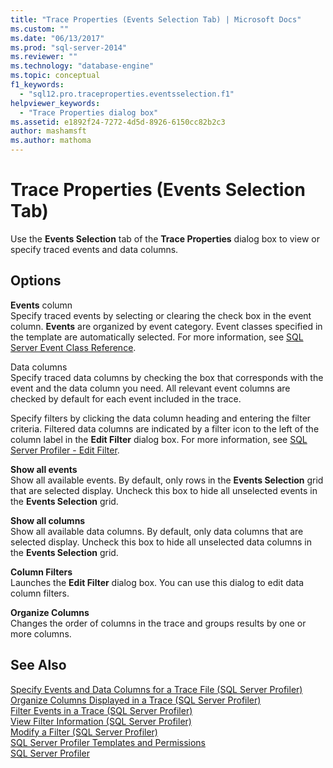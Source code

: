 ```yaml
---
title: "Trace Properties (Events Selection Tab) | Microsoft Docs"
ms.custom: ""
ms.date: "06/13/2017"
ms.prod: "sql-server-2014"
ms.reviewer: ""
ms.technology: "database-engine"
ms.topic: conceptual
f1_keywords: 
  - "sql12.pro.traceproperties.eventsselection.f1"
helpviewer_keywords: 
  - "Trace Properties dialog box"
ms.assetid: e1892f24-7272-4d5d-8926-6150cc82b2c3
author: mashamsft
ms.author: mathoma
---
```

# Trace Properties (Events Selection Tab)
  Use the **Events Selection** tab of the **Trace Properties** dialog box to view or specify traced events and data columns.  
  
## Options  
 **Events** column  
 Specify traced events by selecting or clearing the check box in the event column. **Events** are organized by event category. Event classes specified in the template are automatically selected. For more information, see [SQL Server Event Class Reference](../relational-databases/event-classes/sql-server-event-class-reference.md).  
  
 Data columns  
 Specify traced data columns by checking the box that corresponds with the event and the data column you need. All relevant event columns are checked by default for each event included in the trace.  
  
 Specify filters by clicking the data column heading and entering the filter criteria. Filtered data columns are indicated by a filter icon to the left of the column label in the **Edit Filter** dialog box. For more information, see [SQL Server Profiler - Edit Filter](../../2014/database-engine/sql-server-profiler-edit-filter.md).  
  
 **Show all events**  
 Show all available events. By default, only rows in the **Events Selection** grid that are selected display. Uncheck this box to hide all unselected events in the **Events Selection** grid.  
  
 **Show all columns**  
 Show all available data columns. By default, only data columns that are selected display. Uncheck this box to hide all unselected data columns in the **Events Selection** grid.  
  
 **Column Filters**  
 Launches the **Edit Filter** dialog box. You can use this dialog to edit data column filters.  
  
 **Organize Columns**  
 Changes the order of columns in the trace and groups results by one or more columns.  
  
## See Also  
 [Specify Events and Data Columns for a Trace File &#40;SQL Server Profiler&#41;](../tools/sql-server-profiler/specify-events-and-data-columns-for-a-trace-file-sql-server-profiler.md)   
 [Organize Columns Displayed in a Trace &#40;SQL Server Profiler&#41;](../tools/sql-server-profiler/organize-columns-displayed-in-a-trace-sql-server-profiler.md)   
 [Filter Events in a Trace &#40;SQL Server Profiler&#41;](../tools/sql-server-profiler/filter-events-in-a-trace-sql-server-profiler.md)   
 [View Filter Information &#40;SQL Server Profiler&#41;](../tools/sql-server-profiler/view-filter-information-sql-server-profiler.md)   
 [Modify a Filter &#40;SQL Server Profiler&#41;](../tools/sql-server-profiler/modify-a-filter-sql-server-profiler.md)   
 [SQL Server Profiler Templates and Permissions](../tools/sql-server-profiler/sql-server-profiler-templates-and-permissions.md)   
 [SQL Server Profiler](../tools/sql-server-profiler/sql-server-profiler.md)  
  
  
